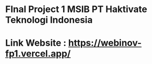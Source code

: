 # FInal Project 1 MSIB PT Haktivate Teknologi Indonesia
# Link Website : https://webinov-fp1.vercel.app/
